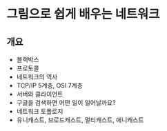 # 그림으로 쉽게 배우는 네트워크

## 개요

- 블랙박스
- 프로토콜
- 네트워크의 역사
- TCP/IP 5계층, OSI 7계층
- 서버와 클라이언트
- 구글을 검색하면 어떤 일이 일어날까요?
- 네트워크 토폴로지
- 유니캐스트, 브로드캐스트, 멀티캐스트, 애니캐스트
